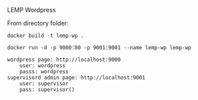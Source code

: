 LEMP Wordpress

From directory folder:

    docker build -t lemp-wp .

    docker run -d -p 9000:80 -p 9001:9001 --name lemp-wp lemp-wp

    wordpress page: http://localhost:9000
        user: wordpress
        passs: wordpress
    supervisord admin page: http://localhost:9001
        user: supervisor
        pass: supervisor()
